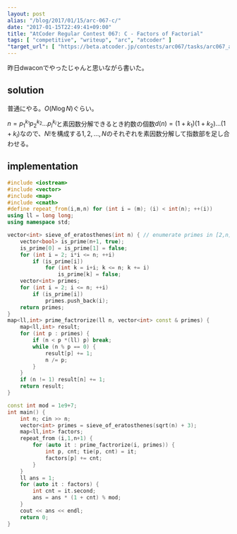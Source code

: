 ```yaml
---
layout: post
alias: "/blog/2017/01/15/arc-067-c/"
date: "2017-01-15T22:49:41+09:00"
title: "AtCoder Regular Contest 067: C - Factors of Factorial"
tags: [ "competitive", "writeup", "arc", "atcoder" ]
"target_url": [ "https://beta.atcoder.jp/contests/arc067/tasks/arc067_a" ]
---
```


昨日dwaconでやったじゃんと思いながら書いた。

## solution

普通にやる。$O(N \log N)$ぐらい。

$n = p_1^{k_1} p_2^{k_2} \dots p_l^{k_l}$と素因数分解できるとき約数の個数$d(n) = (1 + k_1)(1 + k_2)\dots (1 + k_l)$なので、$N!$を構成する$1,2,\dots,N$のそれぞれを素因数分解して指数部を足し合わせる。

## implementation

``` c++
#include <iostream>
#include <vector>
#include <map>
#include <cmath>
#define repeat_from(i,m,n) for (int i = (m); (i) < int(n); ++(i))
using ll = long long;
using namespace std;

vector<int> sieve_of_eratosthenes(int n) { // enumerate primes in [2,n] with O(n log log n)
    vector<bool> is_prime(n+1, true);
    is_prime[0] = is_prime[1] = false;
    for (int i = 2; i*i <= n; ++i)
        if (is_prime[i])
            for (int k = i+i; k <= n; k += i)
                is_prime[k] = false;
    vector<int> primes;
    for (int i = 2; i <= n; ++i)
        if (is_prime[i])
            primes.push_back(i);
    return primes;
}
map<ll,int> prime_factrorize(ll n, vector<int> const & primes) {
    map<ll,int> result;
    for (int p : primes) {
        if (n < p *(ll) p) break;
        while (n % p == 0) {
            result[p] += 1;
            n /= p;
        }
    }
    if (n != 1) result[n] += 1;
    return result;
}

const int mod = 1e9+7;
int main() {
    int n; cin >> n;
    vector<int> primes = sieve_of_eratosthenes(sqrt(n) + 3);
    map<ll,int> factors;
    repeat_from (i,1,n+1) {
        for (auto it : prime_factrorize(i, primes)) {
            int p, cnt; tie(p, cnt) = it;
            factors[p] += cnt;
        }
    }
    ll ans = 1;
    for (auto it : factors) {
        int cnt = it.second;
        ans = ans * (1 + cnt) % mod;
    }
    cout << ans << endl;
    return 0;
}
```
